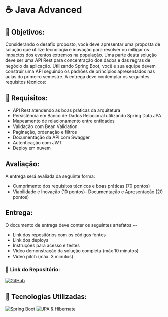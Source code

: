 # ☕ **Java Advanced**

## 🔶 **Objetivos:**
 Considerando o desafio proposto, você deve apresentar uma proposta de solução que utilize tecnologia e inovação para 
resolver ou mitigar os impactos dos eventos extremos na população. Uma parte desta solução deve ser uma API Rest para 
concentração dos dados e das regras de negócio da aplicação. Utilizando Spring Boot, você e sua equipe devem construir 
uma API seguindo os padrões de princípios apresentados nas aulas do primeiro semestre. A entrega deve contemplar os 
seguintes requisitos técnicos:

## 🔧 **Requisitos:**
- API Rest atendendo as boas práticas da arquitetura
- Persistência em Banco de Dados Relacional utilizando Spring Data JPA
- Mapeamento de relacionamento entre entidades
- Validação com Bean Validation
- Paginação, ordenação e filtros
- Documentação da API com Swagger
- Autenticação com JWT
- Deploy em nuvem

## Avaliação:
A entrega será avaliada da seguinte forma:
- Cumprimento dos requisitos técnicos e boas práticas (70 pontos)
- Viabilidade e Inovação (10 pontos)- Documentação e Apresentação (20 pontos)

## Entrega:
O documento de entrega deve conter os seguintes artefatos:--
- Link dos repositórios com os códigos fontes
- Link dos deploys
- Instruções para acesso e testes
- Vídeo demonstração da solução completa (máx 10 minutos)
- Vídeo pitch (máx. 3 minutos)



### 📂 **Link do Repositório:**  
[![GitHub](https://img.shields.io/badge/GitHub-Repositório-blue?style=flat-square&logo=github)](https://github.com/carmipa/challenge_2025_1_semestre_mottu/tree/main/Java_Advanced)

## 🎨 **Tecnologias Utilizadas:**
![Spring Boot](https://img.shields.io/badge/Spring%20Boot-6DB33F?style=flat-square&logo=springboot)
![JPA & Hibernate](https://img.shields.io/badge/JPA%20%26%20Hibernate-59666C?style=flat-square&logo=hibernate)
